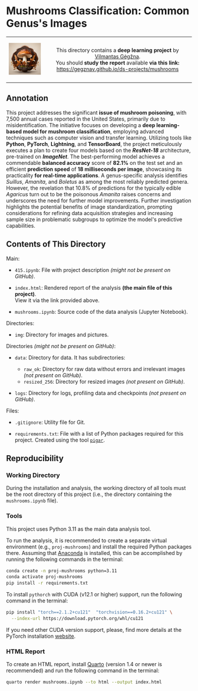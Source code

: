 # Mushrooms Classification: Common Genus's Images

<table width="100%">
  <tr>
  <td width="20%">
  <p align="center">
  
  <img src="img/logo-mini.png">

  </p>
  </td> 
  <td width="80%" align="center">
  
  This directory contains a **deep learning project** by [Vilmantas Gėgžna](https://github.com/GegznaV).  
You should **study the report** available **via this link:**  
<https://gegznav.github.io/ds-projects/mushrooms>   

  </td>
  </tr>
</table>

## Annotation

This project addresses the significant **issue of mushroom poisoning**, with 7,500 annual cases reported in the United States, primarily due to misidentification. The initiative focuses on developing a **deep learning-based model for mushroom classification**, employing advanced techniques such as computer vision and transfer learning. Utilizing tools like **Python**, **PyTorch**, **Lightning**, and **TensorBoard**, the project meticulously executes a plan to create four models based on the ***ResNet-18*** architecture, pre-trained on ***ImageNet***. The best-performing model achieves a commendable **balanced accuracy** score of **82.1%** on the test set and an efficient **prediction speed** of **18 milliseconds per image**, showcasing its practicality **for real-time applications**. A genus-specific analysis identifies *Suillus*, *Amanita*, and *Boletus* as among the most reliably predicted genera. However, the revelation that 10.8% of predictions for the typically edible *Agaricus* turn out to be the poisonous *Amanita* raises concerns and underscores the need for further model improvements. Further investigation highlights the potential benefits of image standardization, prompting considerations for refining data acquisition strategies and increasing sample size in problematic subgroups to optimize the model's predictive capabilities.

## Contents of This Directory

Main:

- `415.ipynb`: 
File with project description *(might not be present on GitHub)*.

- `index.html`:
Rendered report of the analysis **(the main file of this project)**.  
View it via the link provided above.

- `mushrooms.ipynb`:
Source code of the data analysis (Jupyter Notebook).


Directories:

- `img`:
Directory for images and pictures.


Directories *(might not be present on GitHub)*:

- `data`:
Directory for data. It has subdirectories:
    - `raw_ok`:
    Directory for raw data without errors and irrelevant images *(not present on GitHub)*.
    - `resized_256`:
    Directory for resized images *(not present on GitHub)*.

- `logs`:
  Directory for logs, profiling data and checkpoints *(not present on GitHub)*.


Files:

- `.gitignore`:
Utility file for Git.

- `requirements.txt`: 
File with a list of Python packages required for this project.
Created using the tool [`pigar`](https://github.com/damnever/pigar).

## Reproducibility

### Working Directory

During the installation and analysis, the working directory of all tools must
 be the root directory of this project 
(i.e., the directory containing the `mushrooms.ipynb` file).

### Tools

This project uses Python 3.11 as the main data analysis tool.

To run the analysis, it is recommended to create a separate virtual environment 
(e.g., `proj-mushrooms`) and install the required Python packages there.
Assuming that [Anaconda](https://www.anaconda.com/download) is installed, this can be accomplished by running the following commands in the terminal:

```bash
conda create -n proj-mushrooms python=3.11
conda activate proj-mushrooms
pip install -r requirements.txt
```

To install `pythorch` with CUDA (v12.1 or higher) support, run the following command in the terminal:
```bash
pip install "torch==2.1.2+cu121"  "torchvision==0.16.2+cu121" \
  --index-url https://download.pytorch.org/whl/cu121
```

If you need other CUDA version support, please, find more details at the PyTorch installation [website](https://pytorch.org/get-started/locally/).

### HTML Report

To create an HTML report, install [Quarto](https://quarto.org/docs/download/) (version 1.4 or newer is recommended) and run the following command in the terminal:

```bash
quarto render mushrooms.ipynb --to html --output index.html
```
